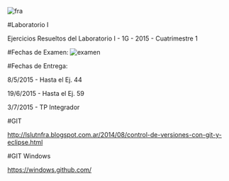 ![fra](http://www.sistemas-utnfra.com.ar/img/logo-utn.png)

#Laboratorio I

Ejercicios Resueltos del Laboratorio I - 1G - 2015 - Cuatrimestre 1 


#Fechas de Examen:
![examen](https://github.com/davilamr/laboratorio_1_utnfra/blob/master/fechas.png)

#Fechas de Entrega:

8/5/2015 - Hasta el Ej. 44

19/6/2015 - Hasta el Ej. 59

3/7/2015 - TP Integrador

#GIT

http://lslutnfra.blogspot.com.ar/2014/08/control-de-versiones-con-git-y-eclipse.html

#GIT Windows

https://windows.github.com/



